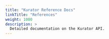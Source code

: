 ```yaml
---
title: "Kurator Reference Docs"
linkTitle: "References"
weight: 1000
description: >
  Detailed documentation on the Kurator API.
---
```

